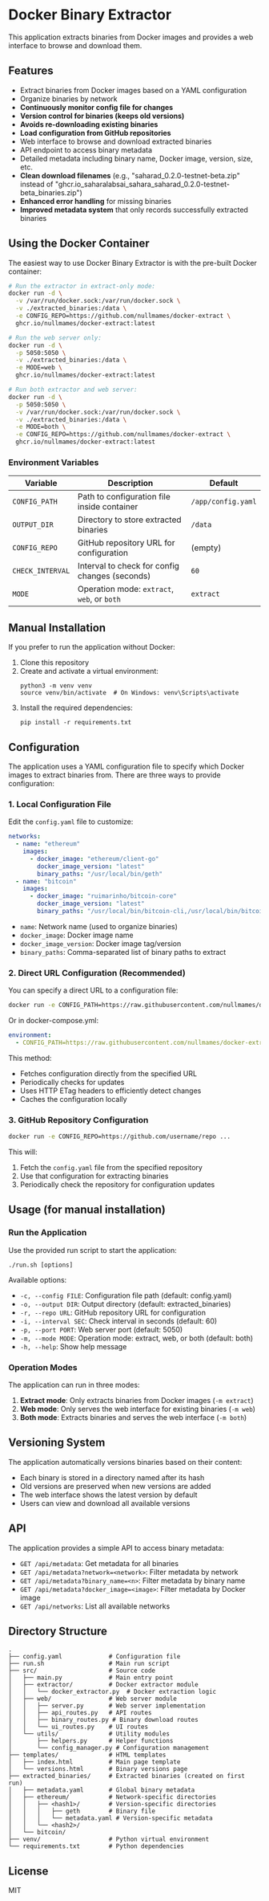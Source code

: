 # Docker Binary Extractor

This application extracts binaries from Docker images and provides a web interface to browse and download them.

## Features

- Extract binaries from Docker images based on a YAML configuration
- Organize binaries by network
- **Continuously monitor config file for changes**
- **Version control for binaries (keeps old versions)**
- **Avoids re-downloading existing binaries**
- **Load configuration from GitHub repositories**
- Web interface to browse and download extracted binaries
- API endpoint to access binary metadata
- Detailed metadata including binary name, Docker image, version, size, etc.
- **Clean download filenames** (e.g., "saharad_0.2.0-testnet-beta.zip" instead of "ghcr.io_saharalabsai_sahara_saharad_0.2.0-testnet-beta_binaries.zip")
- **Enhanced error handling** for missing binaries
- **Improved metadata system** that only records successfully extracted binaries

## Using the Docker Container

The easiest way to use Docker Binary Extractor is with the pre-built Docker container:

```bash
# Run the extractor in extract-only mode:
docker run -d \
  -v /var/run/docker.sock:/var/run/docker.sock \
  -v ./extracted_binaries:/data \
  -e CONFIG_REPO=https://github.com/nullmames/docker-extract \
  ghcr.io/nullmames/docker-extract:latest

# Run the web server only:
docker run -d \
  -p 5050:5050 \
  -v ./extracted_binaries:/data \
  -e MODE=web \
  ghcr.io/nullmames/docker-extract:latest

# Run both extractor and web server:
docker run -d \
  -p 5050:5050 \
  -v /var/run/docker.sock:/var/run/docker.sock \
  -v ./extracted_binaries:/data \
  -e MODE=both \
  -e CONFIG_REPO=https://github.com/nullmames/docker-extract \
  ghcr.io/nullmames/docker-extract:latest
```

### Environment Variables

| Variable | Description | Default |
|----------|-------------|---------|
| `CONFIG_PATH` | Path to configuration file inside container | `/app/config.yaml` |
| `OUTPUT_DIR` | Directory to store extracted binaries | `/data` |
| `CONFIG_REPO` | GitHub repository URL for configuration | (empty) |
| `CHECK_INTERVAL` | Interval to check for config changes (seconds) | `60` |
| `MODE` | Operation mode: `extract`, `web`, or `both` | `extract` |

## Manual Installation

If you prefer to run the application without Docker:

1. Clone this repository
2. Create and activate a virtual environment:
   ```
   python3 -m venv venv
   source venv/bin/activate  # On Windows: venv\Scripts\activate
   ```
3. Install the required dependencies:
   ```
   pip install -r requirements.txt
   ```

## Configuration

The application uses a YAML configuration file to specify which Docker images to extract binaries from. There are three ways to provide configuration:

### 1. Local Configuration File

Edit the `config.yaml` file to customize:

```yaml
networks:
  - name: "ethereum"
    images:
      - docker_image: "ethereum/client-go"
        docker_image_version: "latest"
        binary_paths: "/usr/local/bin/geth"
  - name: "bitcoin"
    images:
      - docker_image: "ruimarinho/bitcoin-core"
        docker_image_version: "latest"
        binary_paths: "/usr/local/bin/bitcoin-cli,/usr/local/bin/bitcoind"
```

- `name`: Network name (used to organize binaries)
- `docker_image`: Docker image name
- `docker_image_version`: Docker image tag/version
- `binary_paths`: Comma-separated list of binary paths to extract

### 2. Direct URL Configuration (Recommended)

You can specify a direct URL to a configuration file:

```bash
docker run -e CONFIG_PATH=https://raw.githubusercontent.com/nullmames/docker-extract/refs/heads/main/config.yaml ...
```

Or in docker-compose.yml:
```yaml
environment:
  - CONFIG_PATH=https://raw.githubusercontent.com/nullmames/docker-extract/refs/heads/main/config.yaml
```

This method:
- Fetches configuration directly from the specified URL
- Periodically checks for updates
- Uses HTTP ETag headers to efficiently detect changes
- Caches the configuration locally

### 3. GitHub Repository Configuration

```bash
docker run -e CONFIG_REPO=https://github.com/username/repo ...
```

This will:
1. Fetch the `config.yaml` file from the specified repository
2. Use that configuration for extracting binaries
3. Periodically check the repository for configuration updates

## Usage (for manual installation)

### Run the Application

Use the provided run script to start the application:

```
./run.sh [options]
```

Available options:
- `-c, --config FILE`: Configuration file path (default: config.yaml)
- `-o, --output DIR`: Output directory (default: extracted_binaries)
- `-r, --repo URL`: GitHub repository URL for configuration
- `-i, --interval SEC`: Check interval in seconds (default: 60)
- `-p, --port PORT`: Web server port (default: 5050)
- `-m, --mode MODE`: Operation mode: extract, web, or both (default: both)
- `-h, --help`: Show help message

### Operation Modes

The application can run in three modes:
1. **Extract mode**: Only extracts binaries from Docker images (`-m extract`)
2. **Web mode**: Only serves the web interface for existing binaries (`-m web`)
3. **Both mode**: Extracts binaries and serves the web interface (`-m both`)

## Versioning System

The application automatically versions binaries based on their content:

- Each binary is stored in a directory named after its hash
- Old versions are preserved when new versions are added
- The web interface shows the latest version by default
- Users can view and download all available versions

## API

The application provides a simple API to access binary metadata:

- `GET /api/metadata`: Get metadata for all binaries
- `GET /api/metadata?network=<network>`: Filter metadata by network
- `GET /api/metadata?binary_name=<n>`: Filter metadata by binary name
- `GET /api/metadata?docker_image=<image>`: Filter metadata by Docker image
- `GET /api/networks`: List all available networks

## Directory Structure

```
.
├── config.yaml             # Configuration file
├── run.sh                  # Main run script
├── src/                    # Source code
│   ├── main.py             # Main entry point
│   ├── extractor/          # Docker extractor module
│   │   └── docker_extractor.py  # Docker extraction logic
│   ├── web/                # Web server module
│   │   ├── server.py       # Web server implementation
│   │   ├── api_routes.py   # API routes
│   │   ├── binary_routes.py # Binary download routes
│   │   └── ui_routes.py    # UI routes
│   └── utils/              # Utility modules
│       ├── helpers.py      # Helper functions
│       └── config_manager.py # Configuration management
├── templates/              # HTML templates
│   ├── index.html          # Main page template
│   └── versions.html       # Binary versions page
├── extracted_binaries/     # Extracted binaries (created on first run)
│   ├── metadata.yaml       # Global binary metadata
│   ├── ethereum/           # Network-specific directories
│   │   ├── <hash1>/        # Version-specific directories
│   │   │   ├── geth        # Binary file
│   │   │   └── metadata.yaml # Version-specific metadata
│   │   └── <hash2>/
│   └── bitcoin/
├── venv/                   # Python virtual environment
└── requirements.txt        # Python dependencies
```

## License

MIT 